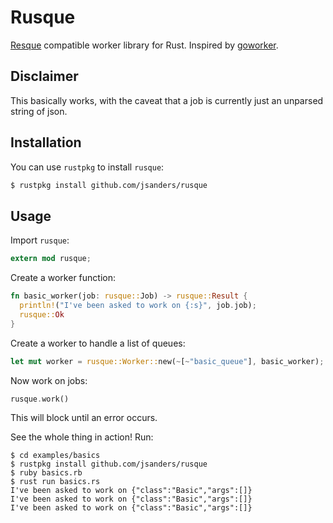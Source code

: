 # Rusque

[Resque](https://github.com/resque/resque) compatible worker library for Rust. Inspired by [goworker](https://github.com/benmanns/goworker).

## Disclaimer

This basically works, with the caveat that a job is currently just an unparsed string of json.

## Installation

You can use `rustpkg` to install `rusque`:

```sh
$ rustpkg install github.com/jsanders/rusque
```

## Usage

Import `rusque`:

```rust
extern mod rusque;
```

Create a worker function:

```rust
fn basic_worker(job: rusque::Job) -> rusque::Result {
  println!("I've been asked to work on {:s}", job.job);
  rusque::Ok
}
```

Create a worker to handle a list of queues:

```rust
let mut worker = rusque::Worker::new(~[~"basic_queue"], basic_worker);
```

Now work on jobs:

```rust
rusque.work()
```

This will block until an error occurs.

See the whole thing in action! Run:

```
$ cd examples/basics
$ rustpkg install github.com/jsanders/rusque
$ ruby basics.rb
$ rust run basics.rs
I've been asked to work on {"class":"Basic","args":[]}
I've been asked to work on {"class":"Basic","args":[]}
I've been asked to work on {"class":"Basic","args":[]}
```
